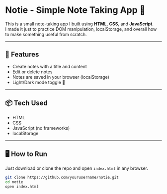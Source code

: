 # Notie - Simple Note Taking App 📝

This is a small note-taking app I built using **HTML**, **CSS**, and **JavaScript**.  
I made it just to practice DOM manipulation, localStorage, and overall how to make something useful from scratch.

---

## 🔧 Features

- Create notes with a title and content
- Edit or delete notes
- Notes are saved in your browser (localStorage)
- Light/Dark mode toggle 🌙

---

## 📦 Tech Used

- HTML
- CSS
- JavaScript (no frameworks)
- localStorage

---

## 🖥️ How to Run

Just download or clone the repo and open `index.html` in any browser.

```bash
git clone https://github.com/yourusername/notie.git
cd notie
open index.html
